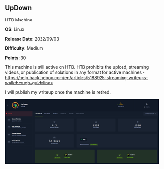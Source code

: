 UpDown
----------
HTB Machine

**OS**: Linux

**Release Date**: 2022/09/03

**Difficulty**: Medium

**Points**: 30

This machine is still active on HTB. HTB prohibits the upload, streaming videos, or publication of solutions in any format for active machines - https://help.hackthebox.com/en/articles/5188925-streaming-writeups-walkthrough-guidelines.

I will publish my writeup once the machine is retired. 

![updown_pwned.png](images/updown_pwned.png)